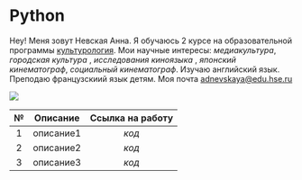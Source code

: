# Python
Hey! Меня зовут Невская Анна. Я обучаюсь 2 курсе на образовательной программы [культурология](https://www.hse.ru/ba/cultural). Мои научные интересы:  _медиакультура_, _городская культура_ , _исследования киноязыка_ , _японский кинематограф_, _социальный кинематограф_. Изучаю английский язык. Преподаю французскиий язык детям. 
Моя почта <adnevskaya@edu.hse.ru> 

![](https://pp.userapi.com/c836437/v836437574/116fd/7ieUm-QS5pI.jpg)

№|Описание|Ссылка на работу
:---:|:---:|:---:
1|описание1|_код_
2|описание2|_код_
3|описание3|_код_
